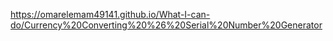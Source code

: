 https://omarelemam49141.github.io/What-I-can-do/Currency%20Converting%20%26%20Serial%20Number%20Generator
